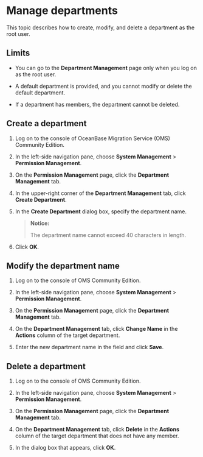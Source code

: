 # Manage departments

This topic describes how to create, modify, and delete a department as the root user.

## Limits

* You can go to the **Department Management** page only when you log on as the root user.

* A default department is provided, and you cannot modify or delete the default department.

* If a department has members, the department cannot be deleted.

## Create a department

1. Log on to the console of OceanBase Migration Service (OMS) Community Edition.

2. In the left-side navigation pane, choose **System Management** > **Permission Management**.

3. On the **Permission Management** page, click the **Department Management** tab.

4. In the upper-right corner of the **Department Management** tab, click **Create Department**.

5. In the **Create Department** dialog box, specify the department name.

   > **Notice:**
   >
   > The department name cannot exceed 40 characters in length.

6. Click **OK**.

## Modify the department name

1. Log on to the console of OMS Community Edition.

2. In the left-side navigation pane, choose **System Management** > **Permission Management**.

3. On the **Permission Management** page, click the **Department Management** tab.

4. On the **Department Management** tab, click **Change Name** in the **Actions** column of the target department.

5. Enter the new department name in the field and click **Save**.

## Delete a department

1. Log on to the console of OMS Community Edition.

2. In the left-side navigation pane, choose **System Management** > **Permission Management**.

3. On the **Permission Management** page, click the **Department Management** tab.

4. On the **Department Management** tab, click **Delete** in the **Actions** column of the target department that does not have any member.

5. In the dialog box that appears, click **OK**.
